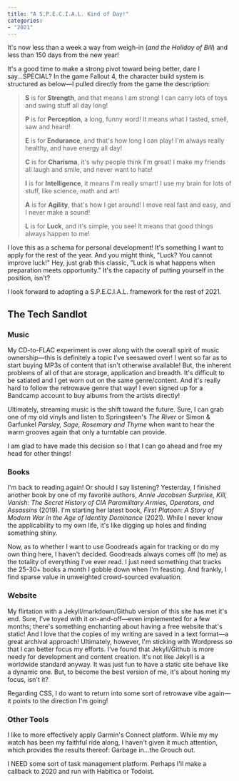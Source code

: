 ```yaml
---
title: "A S.P.E.C.I.A.L. Kind of Day!"
categories:
- "2021"
---
```



It's now less than a week a way from weigh-in (*and the Holiday of Bill*) and less than 150 days from the new year!



It's a good time to make a strong pivot toward being better, dare I say...SPECIAL?  In the game Fallout 4, the character build system is structured as below—I pulled directly from the game the description:  



> **S** is for **Strength**, and that means I am strong! I can carry lots of toys and swing stuff all day long!
> 
> **P** is for **Perception**, a long, funny word! It means what I tasted, smell, saw and heard!
>
> **E** is for **Endurance**, and that's how long I can play! I'm always really healthy, and have energy all day!
>
> **C** is for **Charisma**, it's why people think I'm great! I make my friends all laugh and smile, and never want to hate!
>
> **I** is for **Intelligence**, it means I'm really smart! I use my brain for lots of stuff, like science, math and art!
>
> **A** is for **Agility**, that's how I get around! I move real fast and easy, and I never make a sound!
>
> **L** is for **Luck**, and it's simple, you see! It means that good things always happen to me!



I love this as a schema for personal development!  It's something I want to apply for the rest of the year.  And you might think, "Luck?  You cannot improve luck!" Hey, just grab this classic, "Luck is what happens when preparation meets opportunity."  It's the capacity of putting yourself in the position, isn't?



I look forward to adopting a S.P.E.C.I.A.L. framework for the rest of 2021.



## The Tech Sandlot



### Music



My CD-to-FLAC experiment is over along with the overall spirit of music ownership—this is definitely a topic I've seesawed over!  I went so far as to start buying MP3s of content that isn't otherwise available!  But, the inherent problems of all of that are storage, application and breadth.  It's difficult to be satiated and I get worn out on the same genre/content.  And it's really hard to follow the retrowave genre that way!  I even signed up for a Bandcamp account to buy albums from the artists directly!  



Ultimately, streaming music is the shift toward the future.  Sure, I can grab one of my old vinyls and listen to Springsteen's *The River* or Simon &amp; Garfunkel *Parsley, Sage, Rosemary and Thyme* when want to hear the warm grooves again that only a turntable can provide.



I am glad to have made this decision so I that I can go ahead and free my head for other things!



### Books



I'm back to reading again!  Or should I say listening?  Yesterday, I finished another book by one of my favorite authors, *Annie Jacobsen Surprise, Kill, Vanish: The Secret History of CIA Paramilitary Armies, Operators, and Assassins* (2019).  I'm starting her latest book, *First Platoon: A Story of Modern War in the Age of Identity Dominance* (2021).  While I never know the applicability to my own life, it's like digging up holes and finding something shiny.  



Now, as to whether I want to use Goodreads again for tracking or do my own thing here, I haven't decided.  Goodreads always comes off (to me) as the totality of everything I've ever read.  I just need something that tracks the 25-30+ books a month I gobble down when I'm feasting.  And frankly, I find sparse value in unweighted crowd-sourced evaluation.  



### Website



My flirtation with a Jekyll/markdown/Github version of this site has met it's end.  Sure, I've toyed with it on-and-off—even implemented for a few months; there's something enchanting about having a free website that's static!  And I love that the copies of my writing are saved in a text format—a great archival approach!  Ultimately, however, I'm sticking with Wordpress so that I can better focus my efforts.  I've found that Jekyll/Github is more needy for development and content creation.  It's not like Jekyll is a worldwide standard anyway.  It was just fun to have a static site behave like a dynamic one.  But, to become the best version of me, it's about honing my focus, isn't it?



Regarding CSS, I do want to return into some sort of retrowave vibe again—it points to the direction I'm going!



### Other Tools



I like to more effectively apply Garmin's Connect platform.  While my my watch has been my faithful ride along, I haven't given it much attention, which provides the results thereof: Garbage in...the Grouch out.



I NEED some sort of task management platform.  Perhaps I'll make a callback to 2020 and run with Habitica or Todoist.
